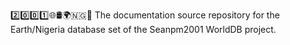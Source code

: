 2️⃣️0️⃣️0️⃣️1️⃣️🌐️🛢️🌍️🇳🇬️📖️ The documentation source repository for the Earth/Nigeria database set of the Seanpm2001 WorldDB project. 
